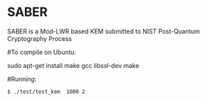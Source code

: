 # SABER
SABER is a Mod-LWR based KEM submitted to NIST Post-Quantum Cryptography Process

#To compile on Ubuntu:

sudo apt-get install make gcc libssl-dev
make


#Running:
```sh
$ ./test/test_kem  1000 2
```
